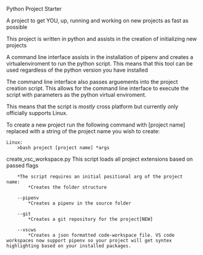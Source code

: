 Python Project Starter

A project to get YOU, up, running and working on new projects as fast as possible

This project is written in python and assists in the creation of initializing new projects


A command line interface assists in the installation of pipenv and creates a virtualenviroment to run the python script. This means that this tool can be used regardless of the python version you have installed


The command line interface also passes arguements into the project creation script. This allows for the command line interface to execute the script with parameters as the python virtual enviroment.

This means that the script is *mostly* cross platform but currently only officially supports Linux.



To create a new project run the following command with [project name] replaced with a string of the project name you wish to create:

    Linux:
        >bash project [project name] *args

create_vsc_workspace.py
    This script loads all project extensions based on passed flags

        *The script requires an initial positional arg of the project name:
            *Creates the folder structure
        
        --pipenv
            *Creates a pipenv in the source folder

        --git
            *Creates a git repository for the project[NEW]

        --vscws
            *Creates a json formatted code-workspace file. VS code workspaces now support pipenv so your project will get syntex highlighting based on your installed packages.


